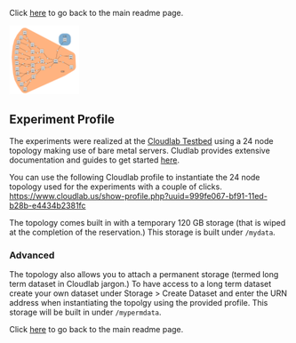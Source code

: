Click [here](https://github.com/ufukusubutun/Reordering_Switch#readme) to go back to the main readme page.

<img src="https://github.com/ufukusubutun/Reordering_Switch/blob/main/docs/topo.png"  width="25%" >

## Experiment Profile

The experiments were realized at the [Cloudlab Testbed](https://www.cloudlab.us/) using a 24 node topology making use of bare metal servers. Cludlab provides extensive documentation and guides to get started [here](http://docs.cloudlab.us/).


You can use the following Cloudlab profile to instantiate the 24 node topology used for the experiments with a couple of clicks.
https://www.cloudlab.us/show-profile.php?uuid=999fe067-bf91-11ed-b28b-e4434b2381fc

The topology comes built in with a temporary 120 GB storage (that is wiped at the completion of the reservation.) This storage is built under `/mydata`.






### Advanced 

The topology also allows you to attach a permanent storage (termed long term dataset in Cloudlab jargon.) To have access to a long term dataset create your own dataset under Storage > Create Dataset and enter the URN address when instantiating the topolgy using the provided profile. This storage will be built in under `/mypermdata`.


Click [here](https://github.com/ufukusubutun/Reordering_Switch#readme) to go back to the main readme page.

